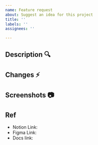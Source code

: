 ```yaml
---
name: Feature request
about: Suggest an idea for this project
title: ''
labels: ''
assignees: ''

---
```


<!--
리뷰 요청자와 리뷰어 간의 생산적이고 효율적인 리뷰 진행을 위해 아래 나열된 내용을 참고해서 PR 설명을 작성해주세요!

Title
- '[분류] 내용' 의 형식으로 작성해주세요. ex) [Auth] 로그인 화면 추가

Description
- 리뷰 요청자는 리뷰어가 리뷰 요청자가 알고 있는 내용을 당연하게 알고있다라는 가정을 하지 않고, 충분한 문맥을 전달해야 할 의무가 있습니다.
- 리뷰어가 PR의 의도를 파악하는데 드는 비용을 줄여서 서로의 생산성을 높여주세요!

* 만약 어떻게 작성해야할지 모르겠다면 다음의 가이드라인을 따라주세요.
1. 이 일이 왜 시작되었는가?
2. PR의 내용을 이해하기 위한 배경에 대한 설명

Changes
- 변경되는 내용을 구체적으로 작성해주세요.
- 코드의 변경사항을 글로 최대한 전달하여 리뷰어가 코드의 변경 지점을 어느정도 예측하도록 합니다.

Screenshots
- 화면이 추가되거나 변경된 경우 스크린샷을 첨부해주세요. (없어도 무관)
- 상태의 변경이나 플로우 같은 동적인 동작은 영상을 촬영하여 첨부해주세요. (없어도 무관)

Ref
- Notion의 관련 Task 링크를 입력해주세요. (없어도 무관)
- 화면명세에 대한 Figma 링크를 입력해주세요. (없어도 무관)
- 참고한 문서에 대한 링크를 입력해주세요. (없어도 무관)
-->
## Description 🔍

## Changes ⚡

## Screenshots 📷

## Ref

- Notion Link:
- Figma Link:
- Docs link:
